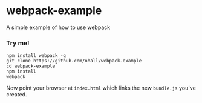 # webpack-example
A simple example of how to use webpack


### Try me!

```
npm install webpack -g
git clone https://github.com/ohall/webpack-example
cd webpack-example
npm install
webpack
```

Now point your browser at `index.html` which links the new `bundle.js` you've created.
